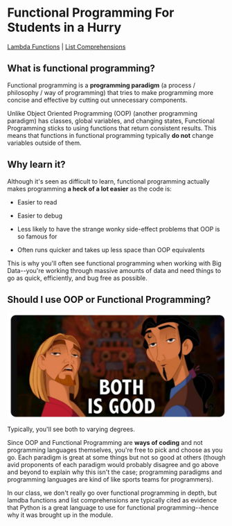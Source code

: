 # Functional Programming For Students in a Hurry

<a href="./lambda.md">Lambda Functions</a> | <a href="./listcomp.md">List Comprehensions</a>

## What is functional programming?

Functional programming is a **programming paradigm** (a process / philosophy / way of programming) that tries to make programming more concise and effective by cutting out unnecessary components.

Unlike Object Oriented Programming (OOP) (another programming paradigm) has classes, global variables, and changing states, Functional Programming sticks to using functions that return consistent results. This means that functions in functional programming typically **do not** change variables outside of them.

## Why learn it?

Although it's seen as difficult to learn, functional programming actually makes programming **a heck of a lot easier** as the code is:

- Easier to read

- Easier to debug

- Less likely to have the strange wonky side-effect problems that OOP is so famous for

- Often runs quicker and takes up less space than OOP equivalents

This is why you'll often see functional programming when working with Big Data--you're working through massive amounts of data and need things to go as quick, efficiently, and bug free as possible.

## Should I use OOP or Functional Programming?

<img src="./imgs/bothIsGood.PNG">

Typically, you'll see both to varying degrees.

Since OOP and Functional Programming are **ways of coding** and not programming languages themselves, you're free to pick and choose as you go. Each paradigm is great at some things but not so good at others (though avid proponents of each paradigm would probably disagree and go above and beyond to explain why this isn't the case; programming paradigms and programming languages are kind of like sports teams for programmers).

In our class, we don't really go over functional programming in depth, but lamdba functions and list comprehensions are typically cited as evidence that Python is a great language to use for functional programming--hence why it was brought up in the module.
